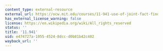 ```yaml
---
content_type: external-resource
external_url: https://ocw.mit.edu/courses/11-941-use-of-joint-fact-finding-in-science-intensive-policy-disputes-part-i-fall-2003/
has_external_license_warning: false
license: https://en.wikipedia.org/wiki/All_rights_reserved
status: ''
title: '11.941'
uid: e474727a-1055-4524-8dcc-d0b81b42c402
wayback_url: ''
---
```

